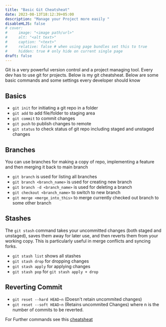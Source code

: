 ```yaml
---
title: "Basic Git Cheatsheat"
date: 2023-08-13T18:12:39+05:00
description: "Manage your Project more easily "
disableHLJS: false
# cover:
#     image: "<image path/url>"
#     alt: "<alt text>"
#     caption: "<text>"
#     relative: false # when using page bundles set this to true
#     hidden: true # only hide on current single page
draft: false
---
```

Git is a very powerful version control and a project managing tool. Every dev has to use git for projects. Below is my git cheatsheat. Below are some basic commands and some settings every developer should know
## Basics
* `git init` for initiating a git repo in a folder
* `git add` to add file/folder to staging area
* `git commit` to commit changes
* `git push` to publish changes to remote
* `git status` to check status of git repo including staged and unstaged changes
## Branches
You can use branches for making a copy of repo, implementing a feature and then merging it back to main branch
* `git branch` is used for listing all branches
* `git branch <branch_name>` is used for creating new branch
* `git branch -d <branch_name>` is used for deleting a branch
* `git checkout <branch_name>` to switch to new branch
* `git merge <merge_into_this>` to merge currently checked out branch to some other branch
## Stashes
The `git stash` command takes your uncommitted changes (both staged and unstaged), saves them away for later use, and then reverts them from your working copy.
This is particularly useful in merge conflicts and syncing forks.
* `git stash list` shows all stashes
* `git stash drop` for dropping changes
* `git stash apply` for applying changes
* `git stash pop` for `git stash apply + drop`
## Reverting Commit
* `git reset --hard HEAD~n` (Doesn't retain uncommited changes)
* `git reset --soft HEAD~n` (Retains uncommited Changes)
where n is the number of commits to be reverted.

For Further commands see this [cheatsheat](https://gist.github.com/Preethi-Dev/fa8ae46a75761356dc1fa711376c8345)


